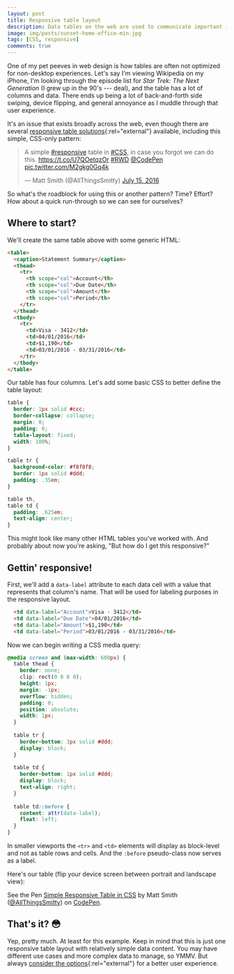 ```yaml
---
layout: post
title: Responsive table layout
description: Data tables on the web are used to communicate important information to a user. Yet so many of these aren't mobile-optimized. Here's one easy way to do just that.
image: img/posts/sunset-home-office-min.jpg
tags: [CSS, responsive]
comments: true
---
```


One of my pet peeves in web design is how tables are often not optimized for non-desktop experiences. Let's say I'm viewing Wikipedia on my iPhone, I'm looking through the episode list for _Star Trek: The Next Generation_ (I grew up in the 90's --- deal), and the table has a lot of columns and data. There ends up being a lot of back-and-forth side swiping, device flipping, and general annoyance as I muddle through that user experience.

It's an issue that exists broadly across the web, even though there are several [responsive table solutions](https://www.sitepoint.com/responsive-data-tables-comprehensive-list-solutions/){:rel="external"} available, including this simple, CSS-only pattern:

<div class="embed">
  <blockquote class="twitter-tweet tw-align-center" data-lang="en"><p lang="en" dir="ltr">A simple <a href="https://twitter.com/hashtag/responsive?src=hash">#responsive</a> table in <a href="https://twitter.com/hashtag/CSS?src=hash">#CSS</a>, in case you forgot we can do this. <a href="https://t.co/U7QOetqzOr">https://t.co/U7QOetqzOr</a> <a href="https://twitter.com/hashtag/RWD?src=hash">#RWD</a> <a href="https://twitter.com/CodePen">@CodePen</a> <a href="https://t.co/M2gkg0Gq4k">pic.twitter.com/M2gkg0Gq4k</a></p>&mdash; Matt Smith (@AllThingsSmitty) <a href="https://twitter.com/AllThingsSmitty/status/753943893834473472">July 15, 2016</a></blockquote>
  <script async src="//platform.twitter.com/widgets.js" charset="utf-8"></script>
</div>

So what's the roadblock for using this or another pattern? Time? Effort? How about a quick run-through so we can see for ourselves?

## Where to start?

We'll create the same table above with some generic HTML:

```html
<table>
  <caption>Statement Summary</caption>
  <thead>
    <tr>
      <th scope="col">Account</th>
      <th scope="col">Due Date</th>
      <th scope="col">Amount</th>
      <th scope="col">Period</th>
    </tr>
  </thead>
  <tbody>
    <tr>
      <td>Visa - 3412</td>
      <td>04/01/2016</td>
      <td>$1,190</td>
      <td>03/01/2016 - 03/31/2016</td>
    </tr>
  </tbody>
</table>
```

Our table has four columns. Let's add some basic CSS to better define the table layout:

```css
table {
  border: 1px solid #ccc;
  border-collapse: collapse;
  margin: 0;
  padding: 0;
  table-layout: fixed;
  width: 100%;
}

table tr {
  background-color: #f8f8f8;
  border: 1px solid #ddd;
  padding: .35em;
}

table th,
table td {
  padding: .625em;
  text-align: center;
}
```

This might look like many other HTML tables you've worked with. And probably about now you're asking, "But how do I get this responsive?"


## Gettin' responsive!

First, we'll add a `data-label` attribute to each data cell with a value that represents that column's name. That will be used for labeling purposes in the responsive layout.

```html
  <td data-label="Account">Visa - 3412</td>
  <td data-label="Due Date">04/01/2016</td>
  <td data-label="Amount">$1,190</td>
  <td data-label="Period">03/01/2016 - 03/31/2016</td>
```

Now we can begin writing a CSS media query:

```css
@media screen and (max-width: 600px) {
  table thead {
    border: none;
    clip: rect(0 0 0 0);
    height: 1px;
    margin: -1px;
    overflow: hidden;
    padding: 0;
    position: absolute;
    width: 1px;
  }
  
  table tr {
    border-bottom: 3px solid #ddd;
    display: block;
  }
  
  table td {
    border-bottom: 1px solid #ddd;
    display: block;
    text-align: right;
  }
  
  table td::before {
    content: attr(data-label);
    float: left;
  }
}
```

In smaller viewports the `<tr>` and `<td>` elements will display as block-level and not as table rows and cells. And the `:before` pseudo-class now serves as a label.

Here's our table (flip your device screen between portrait and landscape view):

<div class="embed">
  <p data-height="500" data-theme-id="0" data-slug-hash="MyqmdM" data-default-tab="result" data-user="AllThingsSmitty" data-embed-version="2" class="codepen">See the Pen <a href="http://codepen.io/AllThingsSmitty/pen/MyqmdM/">Simple Responsive Table in CSS</a> by Matt Smith (<a href="http://codepen.io/AllThingsSmitty">@AllThingsSmitty</a>) on <a href="http://codepen.io">CodePen</a>.</p>
  <script async src="//assets.codepen.io/assets/embed/ei.js"></script>
</div>


## That's it? <span role="img" aria-label="flushed face">&#x1F633;</span>

Yep, pretty much. At least for this example. Keep in mind that this is just one responsive table layout with relatively simple data content. You may have different use cases and more complex data to manage, so YMMV. But always [consider the options](https://www.sitepoint.com/responsive-data-tables-comprehensive-list-solutions/){:rel="external"} for a better user experience.
